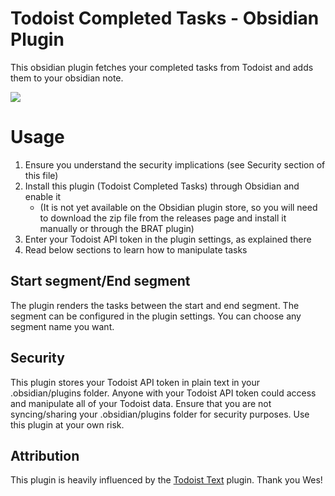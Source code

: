 # Todoist Completed Tasks - Obsidian Plugin

This obsidian plugin fetches your completed tasks from Todoist and adds them to your obsidian note.

![](https://media0.giphy.com/media/AA77QNDGKG1SIZOHjk/giphy.gif?cid=790b761136fba1ad0e7d6dd47af2b5ead7f8dc6f641d87bc&rid=giphy.gif)

# Usage
1. Ensure you understand the security implications (see Security section of this file)
2. Install this plugin (Todoist Completed Tasks) through Obsidian and enable it
   - (It is not yet available on the Obsidian plugin store, so you will need to download the zip file from the releases page and install it manually or through the BRAT plugin)
3. Enter your Todoist API token in the plugin settings, as explained there
4. Read below sections to learn how to manipulate tasks

## Start segment/End segment
The plugin renders the tasks between the start and end segment.
The segment can be configured in the plugin settings. You can choose any segment name you want.

## Security 
This plugin stores your Todoist API token in plain text in your .obsidian/plugins folder. Anyone with your Todoist API token could access and manipulate all of your Todoist data. Ensure that you are not syncing/sharing your .obsidian/plugins folder for security purposes. Use this plugin at your own risk.


## Attribution
This plugin is heavily influenced by the [Todoist Text](https://github.com/wesmoncrief/obsidian-todoist-text) plugin. Thank you Wes!
